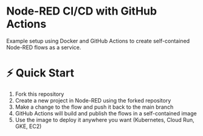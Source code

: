 # Node-RED CI/CD with GitHub Actions

Example setup using Docker and GitHub Actions to create self-contained Node-RED flows as a service.

# ⚡️ Quick Start

1. Fork this repository
2. Create a new project in Node-RED using the forked repository
3. Make a change to the flow and push it back to the main branch
4. GitHub Actions will build and publish the flows in a self-contained image
5. Use the image to deploy it anywhere you want (Kubernetes, Cloud Run, GKE, EC2)
